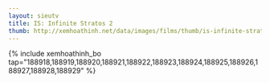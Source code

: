 ```yaml
---
layout: sieutv
title: IS: Infinite Stratos 2
thumb: http://xemhoathinh.net/data/images/films/thumb/is-infinite-stratos-2-is-infinite-stratos-2-2012.jpg
---
```

{% include xemhoathinh_bo tap="188918,188919,188920,188921,188922,188923,188924,188925,188926,188927,188928,188929" %} 
